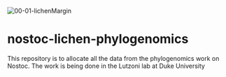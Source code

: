 ![00-01-lichenMargin](https://user-images.githubusercontent.com/67386612/187766693-4d1cc9a5-0522-4dfe-aefd-7cfd061a36f9.png)


# nostoc-lichen-phylogenomics
This repository is to allocate all the data from the phylogenomics work on Nostoc. The work is being done in the Lutzoni lab at Duke University

